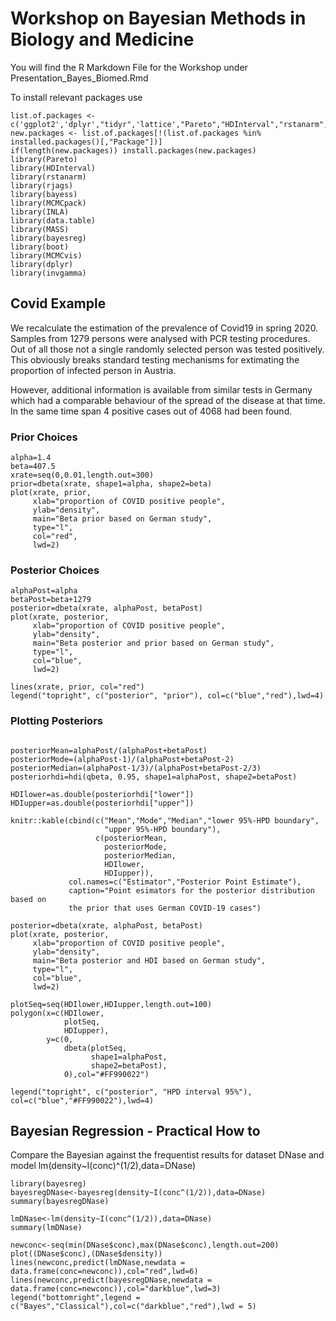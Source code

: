 # Workshop on Bayesian Methods in Biology and Medicine

You will find the R Markdown File for the Workshop under Presentation_Bayes_Biomed.Rmd 

To install relevant packages use 

```
list.of.packages <- c('ggplot2','dplyr',"tidyr",'lattice',"Pareto","HDInterval","rstanarm","rstan","rjags","bayess","MCMCpack","MASS","data.table","bayesreg","boot","MCMCvis","Rgraphviz","graph","invgamma")
new.packages <- list.of.packages[!(list.of.packages %in% installed.packages()[,"Package"])]
if(length(new.packages)) install.packages(new.packages)
library(Pareto)
library(HDInterval)
library(rstanarm)
library(rjags)
library(bayess)
library(MCMCpack)
library(INLA)
library(data.table)
library(MASS)
library(bayesreg)
library(boot)
library(MCMCvis)
library(dplyr)
library(invgamma)
```

## Covid Example

We recalculate the estimation of the prevalence of Covid19 in spring 2020. Samples from 1279 persons were analysed with PCR testing procedures. Out of all those not a single randomly selected person was tested positively. This obviously breaks standard testing mechanisms for extimating the proportion of infected person in Austria. 

However, additional information is available from similar tests in Germany which had a comparable behaviour of the spread of the disease at that time. In the same time span 4 positive cases out of 4068 had been found.

###  Prior Choices
```
alpha=1.4
beta=407.5
xrate=seq(0,0.01,length.out=300)
prior=dbeta(xrate, shape1=alpha, shape2=beta)
plot(xrate, prior, 
     xlab="proportion of COVID positive people",
     ylab="density",
     main="Beta prior based on German study",
     type="l",
     col="red",
     lwd=2)
```

### Posterior Choices

```
alphaPost=alpha
betaPost=beta+1279
posterior=dbeta(xrate, alphaPost, betaPost)
plot(xrate, posterior, 
     xlab="proportion of COVID positive people",
     ylab="density",
     main="Beta posterior and prior based on German study",
     type="l",
     col="blue",
     lwd=2)

lines(xrate, prior, col="red")
legend("topright", c("posterior", "prior"), col=c("blue","red"),lwd=4)
```
### Plotting Posteriors

```

posteriorMean=alphaPost/(alphaPost+betaPost)
posteriorMode=(alphaPost-1)/(alphaPost+betaPost-2)
posteriorMedian=(alphaPost-1/3)/(alphaPost+betaPost-2/3)
posteriorhdi=hdi(qbeta, 0.95, shape1=alphaPost, shape2=betaPost) 

HDIlower=as.double(posteriorhdi["lower"])
HDIupper=as.double(posteriorhdi["upper"])

knitr::kable(cbind(c("Mean","Mode","Median","lower 95%-HPD boundary",
                     "upper 95%-HPD boundary"),
                   c(posteriorMean, 
                     posteriorMode, 
                     posteriorMedian,
                     HDIlower,
                     HDIupper)),
             col.names=c("Estimator","Posterior Point Estimate"),
             caption="Point esimators for the posterior distribution based on
             the prior that uses German COVID-19 cases")

posterior=dbeta(xrate, alphaPost, betaPost)
plot(xrate, posterior, 
     xlab="proportion of COVID positive people",
     ylab="density",
     main="Beta posterior and HDI based on German study",
     type="l",
     col="blue",
     lwd=2)

plotSeq=seq(HDIlower,HDIupper,length.out=100)
polygon(x=c(HDIlower,
            plotSeq,
            HDIupper),
        y=c(0,
            dbeta(plotSeq,
                  shape1=alphaPost,
                  shape2=betaPost),
            0),col="#FF990022")

legend("topright", c("posterior", "HPD interval 95%"), col=c("blue","#FF990022"),lwd=4)
```

## Bayesian Regression - Practical How to

 Compare the Bayesian against the frequentist results for dataset DNase and model lm(density~I(conc)^(1/2),data=DNase)

```
library(bayesreg)
bayesregDNase<-bayesreg(density~I(conc^(1/2)),data=DNase)
summary(bayesregDNase)

lmDNase<-lm(density~I(conc^(1/2)),data=DNase)
summary(lmDNase)

newconc<-seq(min(DNase$conc),max(DNase$conc),length.out=200)
plot((DNase$conc),(DNase$density))
lines(newconc,predict(lmDNase,newdata = data.frame(conc=newconc)),col="red",lwd=6)
lines(newconc,predict(bayesregDNase,newdata = data.frame(conc=newconc)),col="darkblue",lwd=3)
legend("bottomright",legend = c("Bayes","Classical"),col=c("darkblue","red"),lwd = 5)
```
